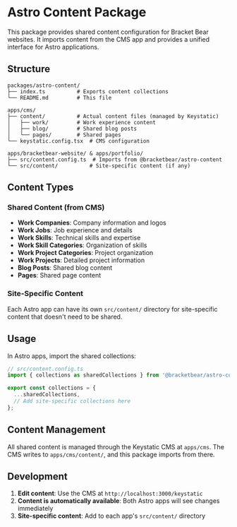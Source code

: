 # Astro Content Package

This package provides shared content configuration for Bracket Bear websites. It imports content from the CMS app and provides a unified interface for Astro applications.

## Structure

```
packages/astro-content/
├── index.ts          # Exports content collections
└── README.md         # This file

apps/cms/
├── content/          # Actual content files (managed by Keystatic)
│   ├── work/         # Work experience content
│   ├── blog/         # Shared blog posts
│   └── pages/        # Shared pages
└── keystatic.config.tsx  # CMS configuration

apps/bracketbear-website/ & apps/portfolio/
├── src/content.config.ts  # Imports from @bracketbear/astro-content
└── src/content/          # Site-specific content (if any)
```

## Content Types

### Shared Content (from CMS)
- **Work Companies**: Company information and logos
- **Work Jobs**: Job experience and details
- **Work Skills**: Technical skills and expertise
- **Work Skill Categories**: Organization of skills
- **Work Project Categories**: Project organization
- **Work Projects**: Detailed project information
- **Blog Posts**: Shared blog content
- **Pages**: Shared page content

### Site-Specific Content
Each Astro app can have its own `src/content/` directory for site-specific content that doesn't need to be shared.

## Usage

In Astro apps, import the shared collections:

```ts
// src/content.config.ts
import { collections as sharedCollections } from '@bracketbear/astro-content';

export const collections = {
  ...sharedCollections,
  // Add site-specific collections here
};
```

## Content Management

All shared content is managed through the Keystatic CMS at `apps/cms`. The CMS writes to `apps/cms/content/`, and this package imports from there.

## Development

1. **Edit content**: Use the CMS at `http://localhost:3000/keystatic`
2. **Content is automatically available**: Both Astro apps will see changes immediately
3. **Site-specific content**: Add to each app's `src/content/` directory 